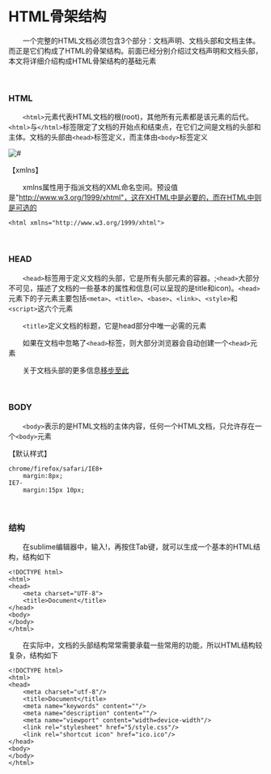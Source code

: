 # HTML骨架结构
    
&emsp;&emsp;一个完整的HTML文档必须包含3个部分：文档声明、文档头部和文档主体。而正是它们构成了HTML的骨架结构。前面已经分别介绍过文档声明和文档头部，本文将详细介绍构成HTML骨架结构的基础元素


<p>&nbsp;</p>

### HTML

&emsp;&emsp;`<html>`元素代表HTML文档的根(root)，其他所有元素都是该元素的后代。`<html>`与`</html>`标签限定了文档的开始点和结束点，在它们之间是文档的头部和主体。文档的头部由`<head>`标签定义，而主体由`<body>`标签定义


<div><img src="{{book.pic}}/blog/HTML_structure_docStruc.jpg" alt="#"></div>


【xmlns】

&emsp;&emsp;xmlns属性用于指派文档的XML命名空间。预设值是"http://www.w3.org/1999/xhtml"，这在XHTML中是必要的，而在HTML中则是可选的


    <html xmlns="http://www.w3.org/1999/xhtml">


<p>&nbsp;</p>

### HEAD

&emsp;&emsp;`<head>`标签用于定义文档的头部，它是所有头部元素的容器。;`<head>`大部分不可见，描述了文档的一些基本的属性和信息(可以呈现的是title和icon)。`<head>`元素下的子元素主要包括`<meta>`、`<title>`、`<base>`、`<link>`、`<style>`和`<script>`这六个元素

&emsp;&emsp;`<title>`定义文档的标题，它是head部分中唯一必需的元素

&emsp;&emsp;如果在文档中忽略了`<head>`标签，则大部分浏览器会自动创建一个`<head>`元素

&emsp;&emsp;关于文档头部的更多信息<a href="http://www.cnblogs.com/xiaohuochai/p/6214015.html" target="_blank">移步至此</a>


<p>&nbsp;</p>



### BODY

&emsp;&emsp;`<body>`表示的是HTML文档的主体内容，任何一个HTML文档，只允许存在一个`<body>`元素

【默认样式】

    chrome/firefox/safari/IE8+
        margin:8px;
    IE7-
        margin:15px 10px;


<p>&nbsp;</p>



### 结构

&emsp;&emsp;在sublime编辑器中，输入!，再按住Tab键，就可以生成一个基本的HTML结构，结构如下

    <!DOCTYPE html>
    <html>
    <head>
        <meta charset="UTF-8">
        <title>Document</title>
    </head>
    <body>
    </body>
    </html>  

&emsp;&emsp;在实际中，文档的头部结构常常需要承载一些常用的功能，所以HTML结构较复杂，结构如下

    <!DOCTYPE html>
    <html>
    <head>
        <meta charset="utf-8"/>
        <title>Document</title>
        <meta name="keywords" content=""/>
        <meta name="description" content=""/>
        <meta name="viewport" content="width=device-width"/>
        <link rel="stylesheet" href="5/style.css"/>
        <link rel="shortcut icon" href="ico.ico"/>
    </head>
    <body>
    </body>
    </html> 

